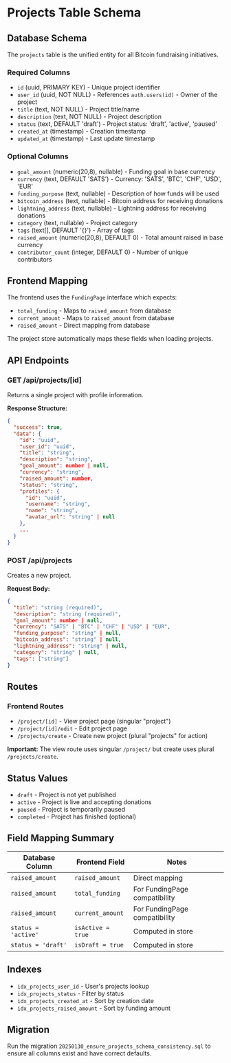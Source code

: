 # Projects Table Schema

## Database Schema

The `projects` table is the unified entity for all Bitcoin fundraising initiatives.

### Required Columns

- `id` (uuid, PRIMARY KEY) - Unique project identifier
- `user_id` (uuid, NOT NULL) - References `auth.users(id)` - Owner of the project
- `title` (text, NOT NULL) - Project title/name
- `description` (text, NOT NULL) - Project description
- `status` (text, DEFAULT 'draft') - Project status: 'draft', 'active', 'paused'
- `created_at` (timestamp) - Creation timestamp
- `updated_at` (timestamp) - Last update timestamp

### Optional Columns

- `goal_amount` (numeric(20,8), nullable) - Funding goal in base currency
- `currency` (text, DEFAULT 'SATS') - Currency: 'SATS', 'BTC', 'CHF', 'USD', 'EUR'
- `funding_purpose` (text, nullable) - Description of how funds will be used
- `bitcoin_address` (text, nullable) - Bitcoin address for receiving donations
- `lightning_address` (text, nullable) - Lightning address for receiving donations
- `category` (text, nullable) - Project category
- `tags` (text[], DEFAULT '{}') - Array of tags
- `raised_amount` (numeric(20,8), DEFAULT 0) - Total amount raised in base currency
- `contributor_count` (integer, DEFAULT 0) - Number of unique contributors

## Frontend Mapping

The frontend uses the `FundingPage` interface which expects:

- `total_funding` - Maps to `raised_amount` from database
- `current_amount` - Maps to `raised_amount` from database
- `raised_amount` - Direct mapping from database

The project store automatically maps these fields when loading projects.

## API Endpoints

### GET /api/projects/[id]

Returns a single project with profile information.

**Response Structure:**

```json
{
  "success": true,
  "data": {
    "id": "uuid",
    "user_id": "uuid",
    "title": "string",
    "description": "string",
    "goal_amount": number | null,
    "currency": "string",
    "raised_amount": number,
    "status": "string",
    "profiles": {
      "id": "uuid",
      "username": "string",
      "name": "string",
      "avatar_url": "string" | null
    },
    ...
  }
}
```

### POST /api/projects

Creates a new project.

**Request Body:**

```json
{
  "title": "string (required)",
  "description": "string (required)",
  "goal_amount": number | null,
  "currency": "SATS" | "BTC" | "CHF" | "USD" | "EUR",
  "funding_purpose": "string" | null,
  "bitcoin_address": "string" | null,
  "lightning_address": "string" | null,
  "category": "string" | null,
  "tags": ["string"]
}
```

## Routes

### Frontend Routes

- `/project/[id]` - View project page (singular "project")
- `/project/[id]/edit` - Edit project page
- `/projects/create` - Create new project (plural "projects" for action)

**Important:** The view route uses singular `/project/` but create uses plural `/projects/create`.

## Status Values

- `draft` - Project is not yet published
- `active` - Project is live and accepting donations
- `paused` - Project is temporarily paused
- `completed` - Project has finished (optional)

## Field Mapping Summary

| Database Column     | Frontend Field    | Notes                         |
| ------------------- | ----------------- | ----------------------------- |
| `raised_amount`     | `raised_amount`   | Direct mapping                |
| `raised_amount`     | `total_funding`   | For FundingPage compatibility |
| `raised_amount`     | `current_amount`  | For FundingPage compatibility |
| `status = 'active'` | `isActive = true` | Computed in store             |
| `status = 'draft'`  | `isDraft = true`  | Computed in store             |

## Indexes

- `idx_projects_user_id` - User's projects lookup
- `idx_projects_status` - Filter by status
- `idx_projects_created_at` - Sort by creation date
- `idx_projects_raised_amount` - Sort by funding amount

## Migration

Run the migration `20250130_ensure_projects_schema_consistency.sql` to ensure all columns exist and have correct defaults.
